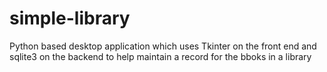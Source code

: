 # simple-library
Python based desktop application which uses Tkinter on the front end and sqlite3 on the backend to help maintain a record for the bboks in a library
